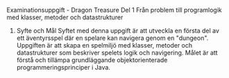 Examinationsuppgift - Dragon Treasure Del 1
Från problem till programlogik med klasser, metoder och datastrukturer
1. Syfte och Mål
Syftet med denna uppgift är att utveckla en första del av ett äventyrsspel där en spelare kan navigera genom en "dungeon". Uppgiften är att skapa en spelmiljö med klasser, metoder och datastrukturer som beskriver spelets logik och navigering. Målet är att förstå och tillämpa grundläggande objektorienterade programmeringsprinciper i Java.

